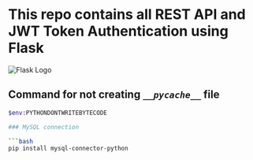 # This repo contains all REST API and JWT Token Authentication using Flask

![Flask Logo](https://encrypted-tbn0.gstatic.com/images?q=tbn:ANd9GcTmD38KsMgEwahtWc_Nfs5ZVktP9dBc36MUZA&s) 

## Command for not creating *`__pycache__`* file 

```bash 
$env:PYTHONDONTWRITEBYTECODE 

### MySQL connection

```bash
pip install mysql-connector-python
